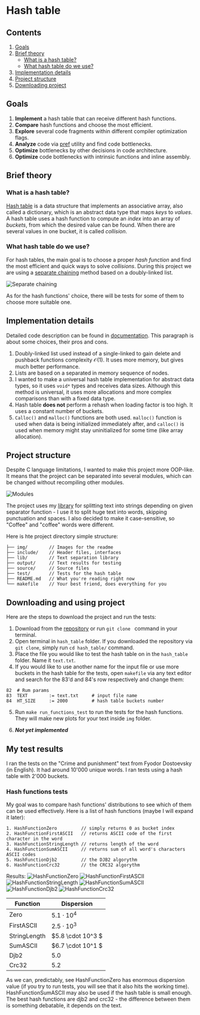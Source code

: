 # Hash table

## Contents
1. [Goals](#goals)
2. [Brief theory](#brief-theory)
    - [What is a hash table?](#what-is-a-hash-table)
    - [What hash table do we use?](#what-hash-table-do-we-use)
3. [Implementation details](#implementation-details)
4. [Project structure](#project-structure)
5. [Downloading project](#downloading-and-using-project)

## Goals
1. **Implement** a hash table that can receive different hash functions.
2. **Compare** hash functions and choose the most efficient.
3. **Explore** several code fragments within different compiler optimization flags.
4. **Analyze** code via [pref](https://perf.wiki.kernel.org/index.php/Main_Page) utility and find code bottlenecks.
5. **Optimize** bottlenecks by other decisions in code architecture.
6. **Optimize** code bottlenecks with intrinsic functions and inline assembly.

## Brief theory
### What is a hash table?
[Hash table](https://en.wikipedia.org/wiki/Hash_table) is a data structure that implements an associative array, also called a dictionary, which is an abstract data type that maps *keys* to *values*.
A hash table uses a hash function to compute an *index* into an array of *buckets*, from which the desired value can be found. When there are several values in one bucket, it is called *collision*.

### What hash table do we use?
For hash tables, the main goal is to choose a proper *hash function* and find the most efficient and quick ways to solve *collisions*. During this project we are using a [separate chaining](https://en.wikipedia.org/wiki/Hash_table#Separate_chaining) method based on a doubly-linked list.

![Separate chaining](/img/chained_hash_table.jpg)

As for the hash functions' choice, there will be tests for some of them to choose more suitable one.

## Implementation details
Detailed code description can be found in [documentation](). This paragraph is about some choices, their pros and cons.
1. Doubly-linked list used instead of a single-linked to gain delete and pushback functions complexity $\mathcal{O}(1)$. It uses more memory, but gives much better performance.
2. Lists are based on a separated in memory sequence of nodes.
3. I wanted to make a universal hash table implementation for abstract data types, so it uses `void*` types and receives data sizes. Although this method is universal, it uses more allocations and more complex comparisons than with a fixed data type.
4. Hash table **does not** perform a rehash when loading factor is too high. It uses a constant number of buckets.
5. `Calloc()` and `malloc()` functions are both used. `malloc()` function is used when data is being initialized immediately after, and `calloc()` is used when memory might stay uninitialized for some time (like array allocation).

## Project structure
Despite C language limitations, I wanted to make this project more OOP-like. It means that the project can be separated into several modules, which can be changed without recompiling other modules.

![Modules](/img/modules.jpg)

The project uses my [library]() for splitting text into strings depending on given separator function - I use it to split huge text into words, skipping punctuation and spaces. I also decided to make it case-sensitive, so "Coffee" and "coffee" words were different.

Here is hte project directory simple structure:
```
├── img/        // Images for the readme
├── include/    // Header files, interfaces
├── lib/        // Text separation library
├── output/     // Text results for testing
├── source/     // Source files
├── test/       // Tests for the hash table
├── README.md   // What you're reading right now
└── makefile    // Your best friend, does everything for you
```

## Downloading and using project
Here are the steps to download the project and run the tests:
1. Download from the [repository]() or run `git clone ` command in your terminal.
2. Open terminal in `hash_table` folder. If you downloaded the repository via `git clone`, simply run `cd hash_table/` command.
3. Place the file you would like to test the hash table on in the `hash_table` folder. Name it `text.txt`.
4. If you would like to use another name for the input file or use more buckets in the hash table for the tests, open `makefile` via any text editor and search for the 83'd and 84's row respectively and change them:
```
82  # Rum params
83  TEXT		:= text.txt     # input file name
84  HT_SIZE		:= 2000         # hash table buckets number
```

5. Run `make run_functions_test` to run the tests for the hash functions. They will make new plots for your text inside `img` folder.

6. ***Not yet implemented***

## My test results
I ran the tests on the "Crime and punishment" text from Fyodor Dostoevsky (in English). It had around 10'000 unique words. I ran tests using a hash table with 2'000 buckets.

### Hash functions tests
My goal was to compare hash functions' distributions to see which of them can be used effectively.
Here is a list of hash functions (maybe I will expand it later):
```
1. HashFunctionZero         // simply returns 0 as bucket index
2. HashFunctionFirstASCII   // returns ASCII code of the first character in the word
3. HashFunctionStringLength // returns length of the word
4. HashFunctionSumASCII     // returns sum of all word's characters ASCII codes
5. HashFunctionDjb2         // the DJB2 algorythm
6. HashFunctionCrc32        // the CRC32 algorythm
```
Results:
![HashFunctionZero](/img/zero_index.png)
![HashFunctionFirstASCII](/img/first_ascii.png)
![HashFunctionStringLength](/img/word_length.png)
![HashFunctionSumASCII](/img/ascii_sum.png)
![HashFunctionDjb2](/img/djb2.png)
![HashFunctionCrc32](/img/crc32.png)

| Function | Dispersion |
|----------|------------|
| Zero | $5.1 \cdot 10^4$|
| FirstASCII | $2.5 \cdot 10^3$ |
| StringLength | $5.8 \cdot 10^3 $ |
| SumASCII | $6.7 \cdot 10^1 $ |
| Djb2 | $5.0$ |
| Crc32 | $5.2$ |

As we can, predictably, see HashFunctionZero has enormous dispersion value (if you try to run tests, you will see that it also hits the working time). HashFunctionSumASCII may also be used if the hash table is small enough. The best hash functions are djb2 and crc32 - the difference between them is something debatable, it depends on the text.
